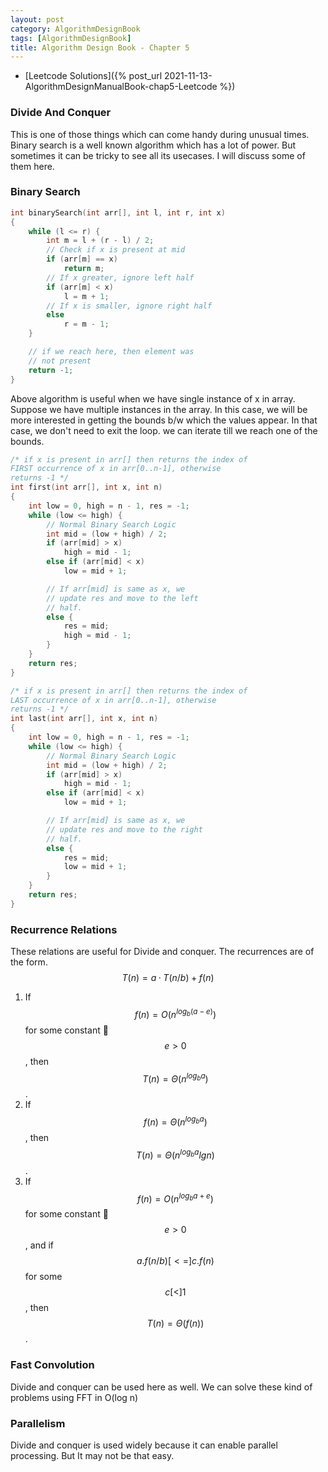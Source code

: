 ```yaml
---
layout: post
category: AlgorithmDesignBook
tags: [AlgorithmDesignBook]
title: Algorithm Design Book - Chapter 5
---
```


* [Leetcode Solutions]({% post_url 2021-11-13-AlgorithmDesignManualBook-chap5-Leetcode %})

### Divide And Conquer

This is one of those things which can come handy during unusual times. Binary search is a well known algorithm which has a lot of power. But sometimes it can be tricky to see all its usecases. I will discuss some of them here.

### Binary Search
```cpp
int binarySearch(int arr[], int l, int r, int x)
{
    while (l <= r) {
        int m = l + (r - l) / 2;
        // Check if x is present at mid
        if (arr[m] == x)
            return m;
        // If x greater, ignore left half
        if (arr[m] < x)
            l = m + 1;
        // If x is smaller, ignore right half
        else
            r = m - 1;
    }

    // if we reach here, then element was
    // not present
    return -1;
}
```

Above algorithm is useful when we have single instance of x in array. Suppose we have multiple instances in the array. In this case, we will be more interested in getting the bounds b/w which the values appear. In that case, we don't need to exit the loop. we can iterate till we reach one of the bounds.
```cpp
/* if x is present in arr[] then returns the index of
FIRST occurrence of x in arr[0..n-1], otherwise
returns -1 */
int first(int arr[], int x, int n)
{
    int low = 0, high = n - 1, res = -1;
    while (low <= high) {
        // Normal Binary Search Logic
        int mid = (low + high) / 2;
        if (arr[mid] > x)
            high = mid - 1;
        else if (arr[mid] < x)
            low = mid + 1;

        // If arr[mid] is same as x, we
        // update res and move to the left
        // half.
        else {
            res = mid;
            high = mid - 1;
        }
    }
    return res;
}

/* if x is present in arr[] then returns the index of
LAST occurrence of x in arr[0..n-1], otherwise
returns -1 */
int last(int arr[], int x, int n)
{
    int low = 0, high = n - 1, res = -1;
    while (low <= high) {
        // Normal Binary Search Logic
        int mid = (low + high) / 2;
        if (arr[mid] > x)
            high = mid - 1;
        else if (arr[mid] < x)
            low = mid + 1;

        // If arr[mid] is same as x, we
        // update res and move to the right
        // half.
        else {
            res = mid;
            low = mid + 1;
        }
    }
    return res;
}
```

### Recurrence Relations

These relations are useful for Divide and conquer. The recurrences are of the form.
$$
T(n) = a · T(n/b) + f(n)
$$
1. If $$f(n) = O(n^{log_b(a - e)})$$ for some constant $$ e > 0$$, then $$T(n) = Θ(n^{log_b a})$$.
2. If $$f(n) = Θ(n^{log_b a})$$, then $$T(n) = Θ(n^{log_b a} lg n)$$.
3. If $$ f(n) = O(n^{log_b a + e})$$ for some constant $$e > 0$$, and if $$ a.f(n/b) [<=] c.f(n)$$ for some $$c [<] 1$$, then $$T(n) = Θ(f(n))$$.

### Fast Convolution

Divide and conquer can be used here as well. We can solve these kind of problems using FFT in O(log n)

### Parallelism

Divide and conquer is used widely because it can enable parallel processing. But It may not be that easy.
